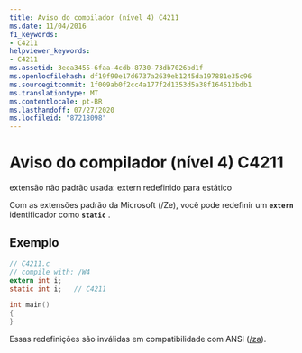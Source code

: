 ```yaml
---
title: Aviso do compilador (nível 4) C4211
ms.date: 11/04/2016
f1_keywords:
- C4211
helpviewer_keywords:
- C4211
ms.assetid: 3eea3455-6faa-4cdb-8730-73db7026bd1f
ms.openlocfilehash: df19f90e17d6737a2639eb1245da197881e35c96
ms.sourcegitcommit: 1f009ab0f2cc4a177f2d1353d5a38f164612bdb1
ms.translationtype: MT
ms.contentlocale: pt-BR
ms.lasthandoff: 07/27/2020
ms.locfileid: "87218098"
---
```

# <a name="compiler-warning-level-4-c4211"></a>Aviso do compilador (nível 4) C4211

extensão não padrão usada: extern redefinido para estático

Com as extensões padrão da Microsoft (/Ze), você pode redefinir um **`extern`** identificador como **`static`** .

## <a name="example"></a>Exemplo

```c
// C4211.c
// compile with: /W4
extern int i;
static int i;   // C4211

int main()
{
}
```

Essas redefinições são inválidas em compatibilidade com ANSI ([/za](../../build/reference/za-ze-disable-language-extensions.md)).
